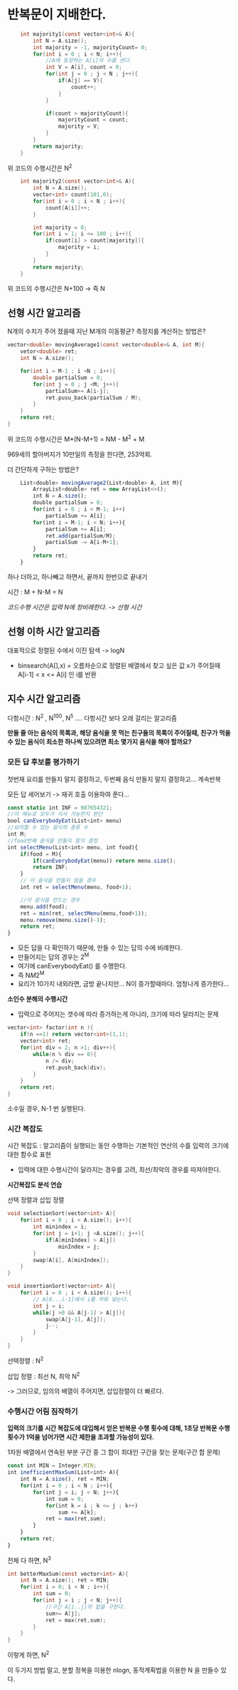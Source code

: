 # 반복문이 지배한다.

~~~c
    int majority1(const vector<int>& A){
        int N = A.size();
        int majority = -1, majorityCount= 0;
        for(int i = 0 ; i < N; i++){
            //A에 등장하는 A[i]의 수를 센다.
            int V = A[i], count = 0;
            for(int j = 0 ; j < N ; j++){
                if(A[j] == V){
                    count++;
                }
            }

            if(count > majorityCount){
                majorityCount = count;
                majority = V;
            }
        }
        return majority;
    }
~~~

위 코드의 수행시간은 N<sup>2</sup>

~~~c
    int majority2(const vector<int>& A){
        int N = A.size();
        vector<int> count(101,0);
        for(int i = 0 ; i < N ; i++){
            count[A[i]]++;
        }

        int majority = 0;
        for(int i = 1; i <= 100 ; i++){
            if(count[i] > count[majority]){
                majority = i;
            }
        }
        return majority;
    }
~~~

위 코드의 수행시간은 N+100 -> 즉 N


## 선형 시간 알고리즘

N개의 수치가 주어 졌을때 지난 M개의 이동평균? 측정치를 계산하는 방법은?
~~~c
vector<double> movingAverage1(const vector<double>& A, int M){
    vetor<double> ret;
    int N = A.size();

    for(int i = M-1 ; i <N ; i++){
        double partialSum = 0;
        for(int j = 0 ; j <M; j++){
            partialSum+= A[i-j];
            ret.pusu_back(partialSum / M);
        }
    }
    return ret;
}
~~~
위 코드의 수행시간은 M*(N-M+1) = NM - M<sup>2</sup> + M

969세의 할아버지가 10만일의 측정을 한다면, 253억회.

더 간단하게 구하는 방법은?

~~~javascript
    List<double> movingAverage2(List<double> A, int M){
        ArrayList<double> ret = new ArrayList<>();
        int N = A.size();
        double partialSum = 0;
        for(int i = 0 ; i < M-1; i++)
            partialSum += A[i];
        for(int i = M-1; i < N; i++){
            partialSum += A[i];
            ret.add(partialSum/M);
            partialSum -= A[i-M+1];
        }
        return ret;
    }
~~~

하나 더하고, 하나빼고 하면서, 끝까지 한번으로 끝내기

시간 : M + N-M = N

*코드수행 시간은 입력 N에 정비례한다. -> 선형 시간*


## 선형 이하 시간 알고리즘
대표적으로 정렬된 수에서 이진 탐색 -> logN

- binsearch(A[],x) = 오름차순으로 정렬된 배열에서 찾고 싶은 값 x가 주어질때 A[i-1] < x <= A[i] 인 i를 반환


## 지수 시간 알고리즘
다항시간 : N<sup>2</sup> , N<sup>100</sup>, N<sup>5</sup> ....
다항시간 보다 오래 걸리는 알고리즘


**만들 줄 아는 음식의 목록과, 해당 음식을 못 먹는 친구들의 목록이 주어질때, 친구가 먹을 수 있는 음식이 최소한 하나씩 있으려면 최소 몇가지 음식을 해야 할까요?**

### 모든 답 후보를 평가하기

첫번재 요리를 만들지 말지 결정하고, 두번째 음식 만들지 말지 결정하고... 계속반복

모든 답 세어보기 -> 재귀 호출 이용하여 푼다...

~~~javascript
const static int INF = 987654321;
//이 메뉴로 모두가 식사 가능한지 판단
bool canEverybodyEat(List<int> menu)
//요리할 수 있는 음식의 종류 수
int M;
//food번째 음식을 만들지 말지 결정
int selectMenu(List<int> menu, int food){
    if(food = M){
        if(canEverybodyEat(menu)) return menu.size();
        return INF;
    }
    // 이 음식을 만들지 않을 경우 
    int ret = selectMenu(menu, food+1);

    //이 음식을 만드는 경우
    menu.add(food);
    ret = min(ret, selectMenu(menu,food+1));
    menu.remove(menu.size()-1);
    return ret;
}
~~~

- 모든 답을 다 확인하기 때문에, 만들 수 있는 답의 수에 비례한다.
- 만들어지는 답의 경우는 2<sup>M</sup>
- 여기에 canEverybodyEat() 를 수행한다.
- 즉 N*M*2<sup>M</sup>
- 요리가 10가지 내외라면, 금방 끝나지만... N이 증가할때마다. 엄청나게 증가한다...


**소인수 분해의 수행시간**
- 입력으로 주어지는 갯수에 따라 증가하는게 아니라, 크기에 따라 달라지는 문제


~~~c
vector<int> factor(int n ){
    if(n ==1) return vector<int>(1,1);
    vector<int> ret;
    for(int div = 2; n >1; div++){
        while(n % div == 0){
            n /= div;
            ret.push_back(div);
        }
    }
    return ret;
}
~~~
소수일 경우, N-1 번 실행된다.



### 시간 복잡도
시간 복잡도 : 알고리즘이 실행되는 동안 수행하는 기본적인 연산의 수를 입력의 크기에 대한 함수로 표현

- 입력에 대한 수행시간이 달라지는 경우를 고려, 최선/최악의 경우를 따져야한다.

**시간복잡도 분석 연습**

선택 정렬과 삽입 정렬
~~~c
void selectionSort(vector<int> A){
    for(int i = 0 ; i < A.size(); i++){
        int minindex = i;
        for(int j = i+1; j <A.size(); j++){
            if(A[minIndex] > A[j])
                minIndex = j;
        }
        swap(A[i], A[minIndex]);
    }
}

void insertionSort(vector<int> A){
    for(int i = 0 ; i < A.size(); i++){
        // A[0...i-1]에서 i를 끼워 넣는다.
        int j = i;
        while(j >0 && A[j-1] > A[j]){
            swap(A[j-1], A[j]);
            j--;
        }
    }
}
~~~
선택정렬 : N<sup>2</sup>

삽입 정렬 : 최선 N, 최악 N<sup>2</sup>

-> 그러므로, 임의의 배열이 주어지면, 삽입정렬이 더 빠르다.


### 수행시간 어림 짐작하기
**입력의 크기를 시간 복잡도에 대입해서 얻은 반복문 수행 횟수에 대해, 1초당 반복문 수행 횟수가 1억을 넘어가면 시간 제한을 초과할 가능성이 있다.**

1차원 배열에서 연속된 부분 구간 중 그 합이 최대인 구간을 찾는 문제(구간 합 문제)
~~~javascript
const int MIN = Integer.MIN;
int inefficientMaxSum(List<int> A){
    int N = A.size(), ret = MIN;
    for(int i = 0 ; i < N ; i++){
        for(int j = i; j < N; j++){
            int sum = 0;
            for(int k = i ; k <= j ; k++)
                sum += A[k];
            ret = max(ret,sum);
        }
    }
    return ret;
}
~~~
전체 다 하면, N<sup>3</sup>

~~~c
int betterMaxSum(const vector<int> A){
    int N = A.size(); ret = MIN;
    for(int i = 0; i < N ; i++){
        int sum = 0;
        for(int j = i ; j < N; j++){
            //구간 A[i..j]의 합을 구한다.
            sum+= A[j];
            ret = max(ret,sum);
        }
    }
}
~~~
이렇게 하면, N<sup>2</sup>

이 두가지 방법 말고, 분할 정복을 이용한 nlogn, 동적계획법을 이용한 N 을 만들수 있다.